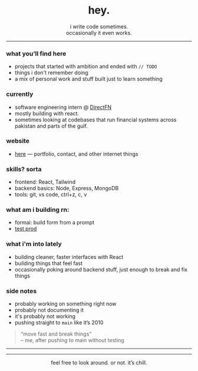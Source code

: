 <h1 align="center">hey.</h1>

<p align="center">
  i write code sometimes. <br />
  occasionally it even works.
</p>

---

### what you’ll find here

- projects that started with ambition and ended with `// TODO`
- things i don't remember doing
- a mix of personal work and stuff built just to learn something


### currently
- software engineering intern @ [DirectFN](https://www.directfn.com)  
- mostly building with react.  
- sometimes looking at codebases that run financial systems across pakistan and parts of the gulf.  

### website
- [here](https://abdull-ah-med.xyz/) — portfolio, contact, and other internet things

### skills? sorta
- frontend: React, Tailwind
- backend basics: Node, Express, MongoDB
- tools: git, vs code, ctrl+z, c, v
### what am i building rn:
- formai: build form from a prompt
- [test prod](https://formai-frontend-one.vercel.app/) 
### what i'm into lately
- building cleaner, faster interfaces with React  
- building things that feel fast  
- occasionally poking around backend stuff, just enough to break and fix things

### side notes
- probably working on something right now  
- probably not documenting it
- it's probably not working
- pushing straight to `main` like it’s 2010


> “move fast and break things”  
> – me, after pushing to main without testing

---


---

<p align="center">
  feel free to look around. or not. it’s chill.
</p>
